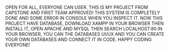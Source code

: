 OPEN FOR ALL, EVERYONE CAN USER. THIS IS MY PROJECT FROM CAPSTONE AND FIRST TEAM APPROVED! THIS SYSTEM IS COMPLETELY DONE AND SOME ERROR IN CONSOLE WHEN YOU INSPECT IT. 
NOW THIS PROJECT HAVE DATABASE, DOWNLOAD XAMPP IN YOUR BROWSER THEN INSTALL IT, OPEN APACHE AND MYSQL THEN SEARCH LOCALHOST:80 IN YOUR BROWSER, YOU CAN THE DATABASES UI/UX 
AND YOU CAN CREATE YOUR OWN DATABASES AND CONNECT IT IN CODE. HAPPY CODING EVERYONE!
